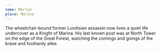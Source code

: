 ```yaml
---
name: Merryn
place: Marina
---
```

The wheelchair-bound former Lundisian assassin now lives a quiet life undercover as a Knight of Marina. His last known post was at North Tower on the edge of the Great Forest, watching the comings and goings of the brave and foolhardy alike. 